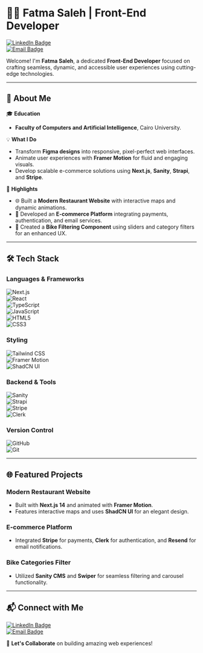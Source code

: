 # 👩‍💻 Fatma Saleh | Front-End Developer  

[![LinkedIn Badge](https://img.shields.io/badge/-FatmaSaleh-blue?style=flat-square&logo=Linkedin&logoColor=white&link=www.linkedin.com/in/fatma-saleh-77497b249)](www.linkedin.com/in/fatma-saleh-77497b249)  
[![Email Badge](https://img.shields.io/badge/-fatmasaleh567@gmail.com-c14438?style=flat-square&logo=Gmail&logoColor=white&link=mailto:fatmasaleh567@gmail.com)](mailto:fatmasaleh567@gmail.com)

Welcome! I'm **Fatma Saleh**, a dedicated **Front-End Developer** focused on crafting seamless, dynamic, and accessible user experiences using cutting-edge technologies.  

---

## 🚀 About Me  

🎓 **Education**  
- **Faculty of Computers and Artificial Intelligence**, Cairo University.  

💡 **What I Do**  
- Transform **Figma designs** into responsive, pixel-perfect web interfaces.  
- Animate user experiences with **Framer Motion** for fluid and engaging visuals.  
- Develop scalable e-commerce solutions using **Next.js**, **Sanity**, **Strapi**, and **Stripe**.  

🌟 **Highlights**  
- 🌐 Built a **Modern Restaurant Website** with interactive maps and dynamic animations.  
- 🛒 Developed an **E-commerce Platform** integrating payments, authentication, and email services.  
- 🚴 Created a **Bike Filtering Component** using sliders and category filters for an enhanced UX.  

---

## 🛠 Tech Stack  

### **Languages & Frameworks**  
![Next.js](https://img.shields.io/badge/-Next.js-000000?style=flat-square&logo=nextdotjs&logoColor=white)  
![React](https://img.shields.io/badge/-React-61DAFB?style=flat-square&logo=react&logoColor=white)  
![TypeScript](https://img.shields.io/badge/-TypeScript-3178C6?style=flat-square&logo=typescript&logoColor=white)  
![JavaScript](https://img.shields.io/badge/-JavaScript-F7DF1E?style=flat-square&logo=javascript&logoColor=black)  
![HTML5](https://img.shields.io/badge/-HTML5-E34F26?style=flat-square&logo=html5&logoColor=white)  
![CSS3](https://img.shields.io/badge/-CSS3-1572B6?style=flat-square&logo=css3&logoColor=white)  

### **Styling**  
![Tailwind CSS](https://img.shields.io/badge/-TailwindCSS-38B2AC?style=flat-square&logo=tailwind-css&logoColor=white)  
![Framer Motion](https://img.shields.io/badge/-FramerMotion-0055FF?style=flat-square&logo=framer&logoColor=white)  
![ShadCN UI](https://img.shields.io/badge/-ShadCN_UI-000000?style=flat-square&logo=ui-design&logoColor=white)  

### **Backend & Tools**  
![Sanity](https://img.shields.io/badge/-Sanity-FF3E00?style=flat-square&logo=sanity&logoColor=white)  
![Strapi](https://img.shields.io/badge/-Strapi-2E7EEA?style=flat-square&logo=strapi&logoColor=white)  
![Stripe](https://img.shields.io/badge/-Stripe-008CDD?style=flat-square&logo=stripe&logoColor=white)  
![Clerk](https://img.shields.io/badge/-Clerk-000000?style=flat-square&logo=clerk&logoColor=white)  

### **Version Control**  
![GitHub](https://img.shields.io/badge/-GitHub-181717?style=flat-square&logo=github&logoColor=white)  
![Git](https://img.shields.io/badge/-Git-F05032?style=flat-square&logo=git&logoColor=white)  

---

## 🌐 Featured Projects  

### **Modern Restaurant Website**  
- Built with **Next.js 14** and animated with **Framer Motion**.  
- Features interactive maps and uses **ShadCN UI** for an elegant design.  

### **E-commerce Platform**  
- Integrated **Stripe** for payments, **Clerk** for authentication, and **Resend** for email notifications.  

### **Bike Categories Filter**  
- Utilized **Sanity CMS** and **Swiper** for seamless filtering and carousel functionality.  

---

## 📬 Connect with Me  

[![LinkedIn Badge](https://img.shields.io/badge/-LinkedIn-blue?style=flat-square&logo=Linkedin&logoColor=white&link=www.linkedin.com/in/fatma-saleh-77497b249)](www.linkedin.com/in/fatma-saleh-77497b249)  
[![Email Badge](https://img.shields.io/badge/-Email-c14438?style=flat-square&logo=Gmail&logoColor=white&link=mailto:fatmasaleh567@gmail.com)](mailto:fatmasaleh567@gmail.com)  

🚀 **Let's Collaborate** on building amazing web experiences!  
